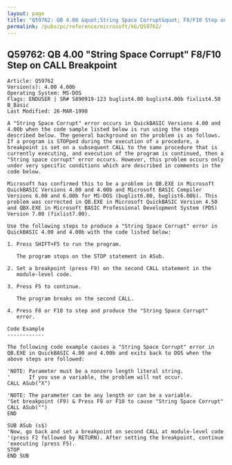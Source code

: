 ```yaml
---
layout: page
title: "Q59762: QB 4.00 &quot;String Space Corrupt&quot; F8/F10 Step on CALL Breakpoint"
permalink: /pubs/pc/reference/microsoft/kb/Q59762/
---
```


## Q59762: QB 4.00 &quot;String Space Corrupt&quot; F8/F10 Step on CALL Breakpoint

	Article: Q59762
	Version(s): 4.00 4.00b
	Operating System: MS-DOS
	Flags: ENDUSER | SR# S890919-123 buglist4.00 buglist4.00b fixlist4.50 B_Basic
	Last Modified: 26-MAR-1990
	
	A "String Space Corrupt" error occurs in QuickBASIC Versions 4.00 and
	4.00b when the code sample listed below is run using the steps
	described below. The general background on the problem is as follows.
	If a program is STOPped during the execution of a procedure, a
	breakpoint is set on a subsequent CALL to the same procedure that is
	currently executing, and execution of the program is continued, then a
	"String space corrupt" error occurs. However, this problem occurs only
	under very specific conditions which are described in comments in the
	code below.
	
	Microsoft has confirmed this to be a problem in QB.EXE in Microsoft
	QuickBASIC Versions 4.00 and 4.00b and Microsoft BASIC Compiler
	Versions 6.00 and 6.00b for MS-DOS (buglist6.00, buglist6.00b). This
	problem was corrected in QB.EXE in Microsoft QuickBASIC Version 4.50
	and QBX.EXE in Microsoft BASIC Professional Development System (PDS)
	Version 7.00 (fixlist7.00).
	
	Use the following steps to produce a "String Space Corrupt" error in
	QuickBASIC 4.00 and 4.00b with the code listed below:
	
	1. Press SHIFT+F5 to run the program.
	
	   The program stops on the STOP statement in ASub.
	
	2. Set a breakpoint (press F9) on the second CALL statement in the
	   module-level code.
	
	3. Press F5 to continue.
	
	   The program breaks on the second CALL.
	
	4. Press F8 or F10 to step and produce the "String Space Corrupt"
	   error.
	
	Code Example
	------------
	
	The following code example causes a "String Space Corrupt" error in
	QB.EXE in QuickBASIC 4.00 and 4.00b and exits back to DOS when the
	above steps are followed:
	
	'NOTE: Parameter must be a nonzero length literal string.
	'      If you use a variable, the problem will not occur.
	CALL ASub("X")
	
	'NOTE: The parameter can be any length or can be a variable.
	'Set breakpoint (F9) & Press F8 or F10 to cause "String Space Corrupt"
	CALL ASub("")
	END
	
	SUB ASub (s$)
	'Now, go back and set a breakpoint on second CALL at module-level code
	'(press F2 followed by RETURN). After setting the breakpoint, continue
	'executing (press F5).
	STOP
	END SUB
